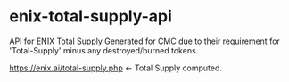 # enix-total-supply-api
API for ENIX Total Supply
Generated for CMC due to their requirement for 'Total-Supply' minus any destroyed/burned tokens.

https://enix.ai/total-supply.php <- Total Supply computed.

